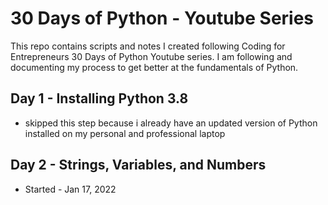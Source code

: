 # 30 Days of Python - Youtube Series
This repo contains scripts and notes I created following Coding for Entrepreneurs 30 Days of Python Youtube series. I am following and documenting my process to get better at the fundamentals of Python.

## Day 1 - Installing Python 3.8
- skipped this step because i already have an updated version of Python installed on my personal and professional laptop

## Day 2 - Strings, Variables, and Numbers
- Started - Jan 17, 2022
